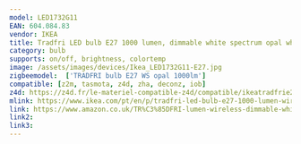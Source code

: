 ```yaml
---
model: LED1732G11
EAN: 604.084.83
vendor: IKEA
title: Tradfri LED bulb E27 1000 lumen, dimmable white spectrum opal white
category: bulb
supports: on/off, brightness, colortemp
image: /assets/images/devices/Ikea_LED1732G11-E27.jpg
zigbeemodel:  ['TRADFRI bulb E27 WS opal 1000lm']
compatible: [z2m, tasmota, z4d, zha, deconz, iob]
z4d: https://z4d.fr/le-materiel-compatible-z4d/compatible/ikeatradfrie271000lumens
mlink: https://www.ikea.com/pt/en/p/tradfri-led-bulb-e27-1000-lumen-wireless-dimmable-white-spectrum-opal-white-60408483/
link: https://www.amazon.co.uk/TR%C3%85DFRI-lumen-wireless-dimmable-white/dp/B07KM1XFZG
link2: 
link3: 
---
```

